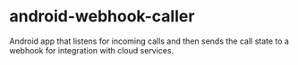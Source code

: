 # android-webhook-caller
Android app that listens for incoming calls and then sends the call state to a webhook for integration with cloud services.

